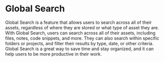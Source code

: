 # Global Search

Global Search is a feature that allows users to search across all of their assets, regardless of where they are stored or what type of asset they are. With Global Search, users can search across all of their assets, including files, notes, code snippets, and more. They can also search within specific folders or projects, and filter their results by type, date, or other criteria. Global Search is a great way to save time and stay organized, and it can help users to be more productive in their work.
